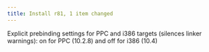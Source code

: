 ```yaml
---
title: Install r81, 1 item changed
---
```


Explicit prebinding settings for PPC and i386 targets (silences linker warnings): on for PPC (10.2.8) and off for i386 (10.4)
